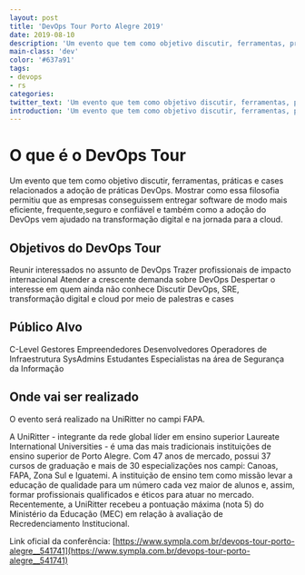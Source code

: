 ```yaml
---
layout: post
title: 'DevOps Tour Porto Alegre 2019'
date: 2019-08-10
description: 'Um evento que tem como objetivo discutir, ferramentas, práticas e cases relacionados a adoção de práticas DevOps.'
main-class: 'dev'
color: '#637a91'
tags:
- devops
- rs
categories:
twitter_text: 'Um evento que tem como objetivo discutir, ferramentas, práticas e cases relacionados a adoção de práticas DevOps.'   # Texto do tweet. Pode ser igual a descrição.
introduction: 'Um evento que tem como objetivo discutir, ferramentas, práticas e cases relacionados a adoção de práticas DevOps. '   # Texto que vai aparecer embaixo do título no post.
---
```


# O que é o DevOps Tour

Um evento que tem como objetivo discutir, ferramentas, práticas e cases relacionados a adoção de práticas DevOps.
Mostrar como essa filosofia permitiu que as empresas conseguissem entregar software de modo mais eficiente, frequente,seguro e confiável e também como a adoção do DevOps vem ajudado na transformação digital e na jornada para a cloud.

## Objetivos do DevOps Tour

Reunir interessados no assunto de DevOps
Trazer profissionais de impacto internacional
Atender a crescente demanda sobre DevOps
Despertar o interesse em quem ainda não conhece
Discutir DevOps, SRE, transformação digital e cloud por meio de palestras e cases

## Público Alvo

C-Level
Gestores
Empreendedores
Desenvolvedores
Operadores de Infraestrutura
SysAdmins
Estudantes
Especialistas na área de Segurança da Informação

## Onde vai ser realizado
O evento será realizado na  UniRitter no campi FAPA.

A UniRitter - integrante da rede global líder em ensino superior Laureate International Universities - é uma das mais tradicionais instituições de ensino superior de Porto Alegre. Com 47 anos de mercado, possui 37 cursos de graduação e mais de 30 especializações nos campi: Canoas, FAPA, Zona Sul e Iguatemi. A instituição de ensino tem como missão levar a educação de qualidade para um número cada vez maior de alunos e, assim, formar profissionais qualificados e éticos para atuar no mercado. Recentemente, a UniRitter recebeu a pontuação máxima (nota 5) do Ministério da Educação (MEC) em relação à avaliação de Recredenciamento Institucional. 

Link oficial da conferência: [https://www.sympla.com.br/devops-tour-porto-alegre__541741](https://www.sympla.com.br/devops-tour-porto-alegre__541741)
